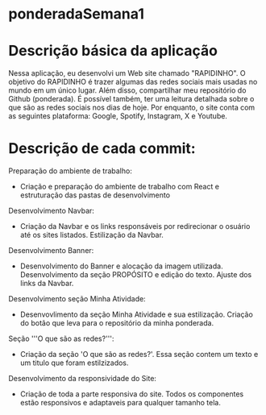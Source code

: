 # ponderadaSemana1
# Descrição básica da aplicação
Nessa aplicação, eu desenvolvi um Web site chamado "RAPIDINHO". O objetivo do RAPIDINHO é trazer algumas das redes sociais mais usadas no mundo em um único lugar. Além disso, compartilhar meu repositório do Github (ponderada). É possível também, ter uma leitura detalhada sobre o que são as redes sociais nos dias de hoje. Por enquanto, o site conta com as seguintes plataforma: Google, Spotify, Instagram, X e Youtube.

# Descrição de cada commit:
Preparação do ambiente de trabalho:
- Criação e preparação do ambiente de trabalho com React e estruturação das pastas de desenvolvimento
  
Desenvolvimento Navbar:
- Criação da Navbar e os links responsáveis por redirecionar o osuário até os sites listados. Estilização da Navbar.
  
Desenvolvimento Banner:
- Desenvolvimento do Banner e alocação da imagem utilizada. Desenvolvimento da seção PROPÓSITO e edição do texto. Ajuste dos links da Navbar.
  
Desenvolvimento seção Minha Atividade:
- Desenvovlimento da seção Minha Atividade e sua estilização. Criação do botão que leva para o repositório da minha ponderada.
  
Seção '''O que são as redes?''':
- Criação da seção 'O que são as redes?'. Essa seção contem um texto e um titulo que foram estilzizados.
  
Desenvolvimento da responsividade do Site:
- Criação de toda a parte responsiva do site. Todos os componentes estão responsivos e adaptaveis para qualquer tamanho tela.
